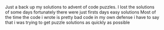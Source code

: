Just a back up my solutions to advent of code puzzles.
I lost the solutions of some days fortunately there were just firsts days easy solutions
Most of the time the code i wrote is pretty bad code in my own defense i have to say that
i was trying to get puzzle solutions as quickly as possible

